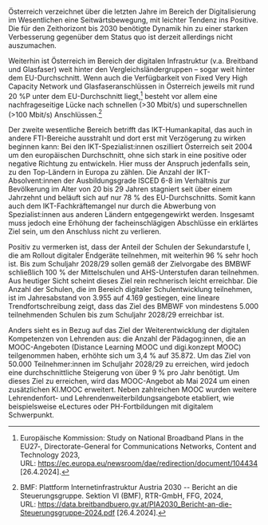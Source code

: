 Österreich verzeichnet über die letzten Jahre im Bereich der
Digitalisierung im Wesentlichen eine Seitwärtsbewegung, mit leichter
Tendenz ins Positive. Die für den Zeithorizont bis 2030 benötigte
Dynamik hin zu einer starken Verbesserung gegenüber dem Status quo ist
derzeit allerdings nicht auszumachen.

Weiterhin ist Österreich im Bereich der digitalen Infrastruktur (v.a.
Breitband und Glasfaser) weit hinter den Vergleichsländergruppen –
sogar weit hinter dem EU-Durchschnitt. Wenn auch die Verfügbarkeit von
Fixed Very High Capacity Network und Glasfaseranschlüssen in Österreich
jeweils mit rund 20 %P unter dem EU-Durchschnitt liegt,[^1] besteht vor
allem eine nachfrageseitige Lücke nach schnellen (\>30 Mbit/s) und
superschnellen (\>100 Mbit/s) Anschlüssen.[^2]

Der zweite wesentliche Bereich betrifft das IKT-Humankapital, das auch
in andere FTI-Bereiche ausstrahlt und dort erst mit Verzögerung zu
wirken beginnen kann: Bei den IKT-Spezialist:innen oszilliert Österreich
seit 2004 um den europäischen Durchschnitt, ohne sich stark in eine
positive oder negative Richtung zu entwickeln. Hier muss der Anspruch
jedenfalls sein, zu den Top-Ländern in Europa zu zählen. Die Anzahl der
IKT-Absolvent:innen der Ausbildungsgrade ISCED 6-8 im Verhältnis zur
Bevölkerung im Alter von 20 bis 29 Jahren stagniert seit über einem
Jahrzehnt und beläuft sich auf nur 78 % des
EU-Durchschnitts. Somit kann auch dem IKT-Fachkräftemangel nur durch die
Abwerbung von Spezialist:innen aus anderen Ländern entgegengewirkt
werden. Insgesamt muss jedoch eine Erhöhung der facheinschlägigen
Abschlüsse ein erklärtes Ziel sein, um den Anschluss nicht zu verlieren.

Positiv zu vermerken ist, dass der Anteil der Schulen der Sekundarstufe
I, die am Rollout digitaler Endgeräte teilnehmen, mit weiterhin 96 % sehr
hoch ist. Bis zum Schuljahr 2028/29 sollen gemäß der Zielvorgabe des
BMBWF schließlich 100 % der Mittelschulen und AHS-Unterstufen daran
teilnehmen. Aus heutiger Sicht scheint dieses Ziel rein rechnerisch
leicht erreichbar. Die Anzahl der Schulen, die im Bereich digitaler
Schulentwicklung teilnehmen, ist im Jahresabstand von 3.955 auf 4.169
gestiegen, eine lineare Trendfortschreibung zeigt, dass das Ziel des BMBWF
von mindestens 5.000 teilnehmenden Schulen bis zum Schuljahr 2028/29
erreichbar ist.

Anders sieht es in Bezug auf das Ziel der Weiterentwicklung der
digitalen Kompetenzen von Lehrenden aus: die Anzahl der Pädagog:innen,
die an MOOC-Angeboten (Distance Learning MOOC und digi.konzept MOOC) teilgenommen haben, erhöhte sich um 3,4 % auf 35.872. Um das Ziel von 50.000 Teilnehmer:innen im Schuljahr 2028/29 zu erreichen, wird jedoch eine durchschnittliche Steigerung von über 9 % pro Jahr benötigt. Um dieses Ziel zu erreichen, wird das MOOC-Angebot ab Mai 2024 um einen zusätzlichen KI.MOOC erweitert. Neben zahlreichen MOOC wurden weitere Lehrendenfort- und Lehrendenweiterbildungsangebote etabliert, wie beispielsweise eLectures oder PH-Fortbildungen mit digitalem Schwerpunkt.

[^1]: Europäische Kommission: Study on National Broadband Plans in the
    EU27‑, Directorate-General for Communications Networks, Content and
    Technology 2023,
    URL: <https://ec.europa.eu/newsroom/dae/redirection/document/104434>
    \[26.4.2024\].

[^2]: BMF: Plattform Internetinfrastruktur Austria 2030 -- Bericht an
    die Steuerungsgruppe. Sektion VI (BMF), RTR-GmbH, FFG, 2024,
    URL: <https://data.breitbandbuero.gv.at/PIA2030_Bericht-an-die-Steuerungsgruppe-2024.pdf>
    \[26.4.2024\].
